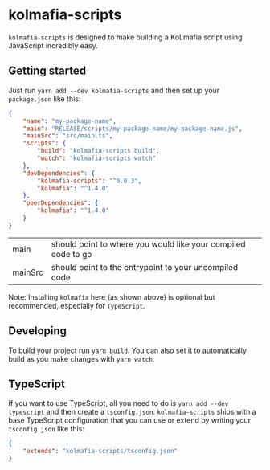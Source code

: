 # kolmafia-scripts

`kolmafia-scripts` is designed to make building a KoLmafia script using JavaScript incredibly easy.

## Getting started

Just run `yarn add --dev kolmafia-scripts` and then set up your `package.json` like this:

```json
{
    "name": "my-package-name",
    "main": "RELEASE/scripts/my-package-name/my-package-name.js",
    "mainSrc": "src/main.ts",
    "scripts": {
        "build": "kolmafia-scripts build",
        "watch": "kolmafia-scripts watch"
    },
    "devDependencies": {
        "kolmafia-scripts": "^0.0.3",
        "kolmafia": "^1.4.0"
    },
    "peerDependencies": {
        "kolmafia": "^1.4.0"
    }
}
```

|         |                                                               |
|---------|---------------------------------------------------------------|
| main    | should point to where you would like your compiled code to go |
| mainSrc | should point to the entrypoint to your uncompiled code        |

Note: Installing `kolmafia` here (as shown above) is optional but recommended, especially for `TypeScript`.

## Developing

To build your project run `yarn build`. You can also set it to automatically build as you make changes with `yarn watch`.

## TypeScript

If you want to use TypeScript, all you need to do is `yarn add --dev typescript` and then create a `tsconfig.json`. `kolmafia-scripts` ships with a base TypeScript configuration that you can use or extend by writing your `tsconfig.json` like this:

```json
{
    "extends": "kolmafia-scripts/tsconfig.json"
}
```